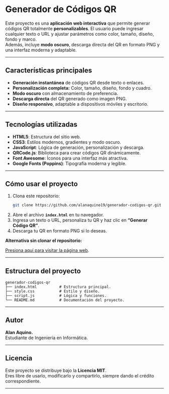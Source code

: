 # Generador de Códigos QR

Este proyecto es una **aplicación web interactiva** que permite generar códigos QR totalmente **personalizables**. El usuario puede ingresar cualquier texto o URL y ajustar parámetros como color, tamaño, diseño, fondo y marco.  
Además, incluye **modo oscuro**, descarga directa del QR en formato PNG y una interfaz moderna y adaptable.

---

## Características principales

- **Generación instantánea** de códigos QR desde texto o enlaces.  
- **Personalización completa:** Color, tamaño, diseño, fondo y cuadro.  
- **Modo oscuro** con almacenamiento de preferencia.  
- **Descarga directa** del QR generado como imagen PNG.  
- **Diseño responsivo**, adaptable a dispositivos móviles y escritorio.

---

## Tecnologías utilizadas

- **HTML5**: Estructura del sitio web.  
- **CSS3**: Estilos modernos, gradientes y modo oscuro.  
- **JavaScript**: Lógica de generación, personalización y descarga.  
- **QRCode.js**: Biblioteca para crear códigos QR dinámicamente.  
- **Font Awesome**: Íconos para una interfaz más atractiva.  
- **Google Fonts (Poppins)**: Tipografía moderna y legible.

---

## Cómo usar el proyecto

1. Clona este repositorio:
   ```bash
   git clone https://github.com/alanaquino19/generador-codigos-qr.git
   ```
2. Abre el archivo **`index.html`** en tu navegador.  
3. Ingresa un texto o URL, personaliza tu QR y haz clic en **“Generar Código QR”**.  
4. Descarga tu QR en formato PNG si lo deseas.

**Alternativa sin clonar el repositorio:**

[Presiona aquí para visitar la página web](https://alanaquino19.github.io/generador-codigos-qr/).

---

## Estructura del proyecto

```
generador-codigos-qr
├── index.html          # Estructura principal.
├── style.css           # Estilo y diseño.
├── script.js           # Lógica y funciones.
└── README.md           # Documentación del proyecto.
```

---

## Autor

**Alan Aquino.**  
Estudiante de Ingeniería en Informática.  

---

## Licencia

Este proyecto se distribuye bajo la **Licencia MIT**.  
Eres libre de usarlo, modificarlo y compartirlo, siempre dando el crédito correspondiente.  

---
